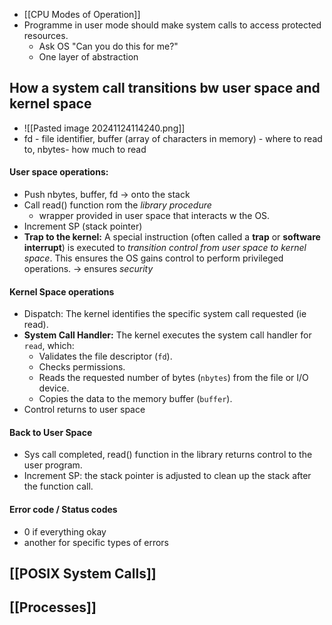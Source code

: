 - [[CPU Modes of Operation]]
- Programme in user mode should make system calls to access protected resources.
	- Ask OS "Can you do this for me?"
	- One layer of abstraction

## How a system call transitions bw user space and kernel space
- ![[Pasted image 20241124114240.png]]
- fd - file identifier, buffer (array of characters in memory) - where to read to, nbytes- how much to read
#### User space operations:
- Push nbytes, buffer, fd -> onto the stack
- Call read() function rom the *library procedure*
	- wrapper provided in user space that interacts w the OS.
- Increment SP (stack pointer)
- **Trap to the kernel:** A special instruction (often called a **trap** or **software interrupt**) is executed to *transition control from user space to kernel space*. This ensures the OS gains control to perform privileged operations. -> ensures *security*

#### Kernel Space operations
- Dispatch: The kernel identifies the specific system call requested (ie read).
- **System Call Handler:** The kernel executes the system call handler for `read`, which:
    - Validates the file descriptor (`fd`).
    - Checks permissions.
    - Reads the requested number of bytes (`nbytes`) from the file or I/O device.
    - Copies the data to the memory buffer (`buffer`).
- Control returns to user space

#### Back to User Space
- Sys call completed, read() function in the library returns control to the user program.
- Increment SP: the stack pointer is adjusted to clean up the stack after the function call.

#### Error code / Status codes
- 0 if everything okay
- another for specific types of errors


## [[POSIX System Calls]]

## [[Processes]]
